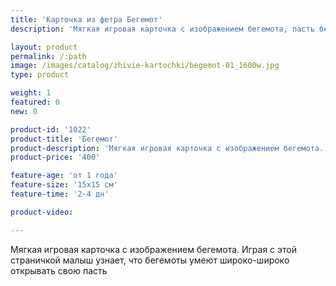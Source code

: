 ```yaml
---
title: 'Карточка из фетра Бегемот'
description: 'Мягкая игровая карточка с изображением бегемота, пасть бегемота открывается'

layout: product
permalink: /:path
image: /images/catalog/zhivie-kartochki/begemot-01_1600w.jpg
type: product

weight: 1
featured: 0
new: 0

product-id: '1022'
product-title: 'Бегемот'
product-description: 'Мягкая игровая карточка с изображением бегемота. Играя с этой страничкой малыш узнает, что бегемоты умеют широко-широко открывать свою пасть'
product-price: '400'

feature-age: 'от 1 года'
feature-size: '15х15 см'
feature-time: '2-4 дн'

product-video: 

---
```

Мягкая игровая карточка с изображением бегемота. Играя с этой страничкой малыш узнает, что бегемоты умеют широко-широко открывать свою пасть